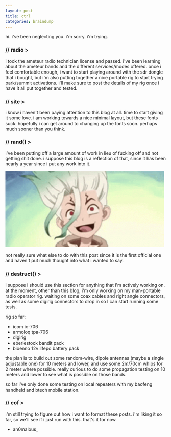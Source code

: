 ```yaml
---
layout: post
title: ctrl
categories: braindump
---
```


hi. i've been neglecting you. i'm sorry. i'm trying.

### // radio >

i took the ameteur radio technician license and passed. i've been learning about the ameteur bands and the different services/modes offered. once i feel comfortable enough, i want to start playing around with the sdr dongle that i bought, but i'm also putting together a nice portable rig to start trying park/summit activations. i'll make sure to post the details of my rig once i have it all put together and tested.

### // site >

i know i haven't been paying attention to this blog at all. time to start giving it some love. i am working towards a nice minimal layout, but these fonts suck. hopefully i can get around to changing up the fonts soon. perhaps much sooner than you think.

### // rand() >

i've been putting off a large amount of work in lieu of fucking off and not getting shit done. i suppose this blog is a reflection of that, since it has been nearly a year since i put any work into it.

![Senku](/images/dr-stone-anime.gif)

not really sure what else to do with this post since it is the first official one and haven't put much thought into what i wanted to say.

### // destruct() >

i suppose i should use this section for anything that i'm actively working on. at the moment, other than this blog, i'm only working on my man-portable radio operator rig. waiting on some coax cables and right angle connectors, as well as some digirig connectors to drop in so I can start running some tests.

rig so far:

- icom ic-706
- armoloq tpa-706
- digirig
- eberlestock bandit pack
- bioenno 12v lifepo battery pack

the plan is to build out some random-wire, dipole antennas (maybe a single adjustable one) for 10 meters and lower, and use some 2m/70cm whips for 2 meter where possible. really curious to do some propagation testing on 10 meters and lower to see what is possible on those bands.

so far i've only done some testing on local repeaters with my baofeng handheld and btech mobile station.

### // eof >

i'm still trying to figure out how i want to format these posts. i'm liking it so far, so we'll see if i just run with this. that's it for now.

- an0malous_